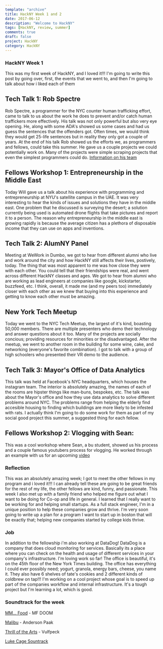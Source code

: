```yaml
---
template: "archive"
title: HackNY Week 1 and 2
date: 2017-06-12
description: "Welcome to HackNY"
tags: [HackNY, review, summer]
comments: true
draft: false
project: HackNY
category: HackNY
---
```


### HackNY Week 1

This was my first week of HackNY, and I loved it!!! I'm going to write this post by going over, first, the events that we went to, and then I'm going to talk about how i liked each of them

## Tech Talk 1: Rob Spectre

Rob Spectre, a programmer for the NYC counter human trafficking effort, came to talk to us about the work he does to prevent and/or catch human traffickers more effectively. His talk was not only powerful but also very eye opening. He, along with some ADA's showed us some cases and had us guess the sentences that the offenders got. Often times, we would think they would get 25-life sentences but in reality they only got a couple of years. At the end of his talk Rob showed us the efforts we, as programmers and fellows, could take this summer. He gave us a couple projects we could potentially work on. Many of the projects were simple scraping projects that even the simplest programmers could do. [Information on his team](http://manhattanda.org/dany-academy)

## Fellows Workshop 1: Entrepreneurship in the Middle East

Today Will gave us a talk about his experience with programming and entrepreneurship at NYU's satellite campus in the UAE. It was very interesting to hear the kinds of issues and solutions they have in the middle east. One problem that he discussed is surveying the desert; a solution currently being used is automated drone flights that take pictures and report it to a person. The reason why entrepreneurship in the middle east is growing rapidly is because the average citizen has a plethora of disposable income that they can use on apps and inventions. 

## Tech Talk 2: AlumNY Panel

Meeting at WeWork in Dumbo, we got to hear from different alumni who live and work around the city and how HackNY still affects their lives, postively, today. The thing that was most apparent to me was how close they were with each other. You could tell that their friendships were real, and went across different HackNY classes and ages. We got to hear from alumni who are working as lead engineers at companies like google, kickstarter, buzzfeed, etc. I think, overall, it made me (and my peers too) immediately closer with each other as we knew that buying into this experience and getting to know each other must be amazing. 

## New York Tech Meetup

Today we went to the NYC Tech Meetup, the largest of it's kind, boasting 50,000 members. There are multiple presenters who demo their technology and answer questions about it too. Many of the projects are socially concious; providing resources for minorities or the disadvantaged. After the meetup, we went to another room in the building for some wine, cake, and networking (everyone's favorite combination). I got to talk with a group of high schoolers who presented their VR demo to the audience. 

## Tech Talk 3: Mayor's Office of Data Analytics

This talk was held at Facebook's NYC headquarters, which houses the instagram team. The interior is absolutely amazing, the names of each of the rooms are hipster things like man-buns, bespokes, etc. The talk was about the Mayor's office and how they use data analytics to solve different problems around NYC. The problems range from helping the elderly find accesible housing to finding which buildings are more likely to be infested with rats. I actually think I'm going to do some work for them as part of my social good project this summer, a suggested thing for each fellow. 

## Fellows Workshop 2: Vlogging with Sean:

This was a cool workshop where Sean, a bu student, showed us his process and a couple famous youtubers process for vlogging. He worked through an example with us for an upcoming [video](https://www.youtube.com/watch?v=urxfUfleocI)

### Reflection

This was an absolutely amazing week; I got to meet the other fellows in my program and i loved it!!! I can already tell these are going to be great friends for the rest of my life, the other fellows are kind, funny, and passionate. This week I also met up with a family friend who helped me figure out what I want to be doing for Co-op and life in general. I learned that I really want to be working for and helping small startups. As a full stack engineer, I'm in a unique position to help these companies grow and thrive. I'm very soon going to write up a plan for a program I want to start up in boston that will be exactly that; helping new companies started by college kids thrive. 


### Job

In addition to the fellowship i'm also working at DataDog! DataDog is a company that does cloud monitoring for services. Basically its a place where you can check on the health and usage of different services in your company's infrastructure. I'm loving work so far! The office is beautiful, it's on the 45th floor of the New York Times building. The office has everything I could ever possibly need; yogurt, granola, energy bars, cheese, you name it. They also have 6 shelves of tate's cookies and 2 different kinds of coldbrew on tap!!! I'm working on a cool project whose goal is to speed up part of the companies workflow and internal infrastructure. It's a tough project but I'm learning a lot, which is good. 

### Soundtrack for the week


[MM... Food](https://www.youtube.com/watch?v=xOYkjt9F81c) - MF DOOM

[Malibu](https://www.youtube.com/watch?v=IROfKBoVtTg) - Anderson Paak

[Thrill of the Arts](https://www.youtube.com/watch?v=wJIFJ-L-Lw8) - Vulfpeck

[Luke Cage Sountrack](https://open.spotify.com/user/g0u1d1e1/playlist/6CdBcKJ5vXXkWJfmC45kqB)
